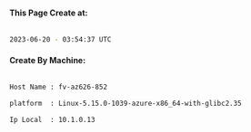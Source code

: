 
   
#### This Page Create at:

```bash

2023-06-20 - 03:54:37 UTC

```

#### Create By Machine:

```bash

Host Name : fv-az626-852

platform  : Linux-5.15.0-1039-azure-x86_64-with-glibc2.35

Ip Local  : 10.1.0.13

```

